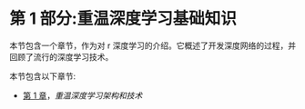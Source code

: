 <title>Section 1: Revisiting Deep Learning Basics</title>  

# 第 1 部分:重温深度学习基础知识

本节包含一个章节，作为对 r 深度学习的介绍。它概述了开发深度网络的过程，并回顾了流行的深度学习技术。

本节包含以下章节:

*   [第 1 章](db6a812d-2bad-4f40-9e99-0e20abbe665c.xhtml)，*重温深度学习架构和技术*